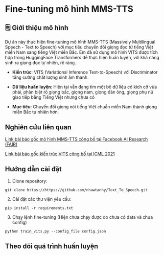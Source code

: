 
# Fine-tuning mô hình MMS-TTS

## 🗒️ Giới thiệu mô hình
Dự án này thực hiện fine-tuning mô hình MMS-TTS (Massively Multilingual Speech - Text to Speech) với mục tiêu chuyển đổi giọng đọc từ tiếng Việt miền Nam sang tiếng Việt miền Bắc.
Em đã sử dụng mô hình VITS được tích hợp trong HuggingFace Transformers để thực hiện huấn luyện, với khả năng sinh ra giọng đọc tự nhiên, rõ ràng.

* **Kiến trúc**: VITS (Variational Inference Text-to-Speech) với Discriminator tăng cường chất lượng sinh âm thanh.

* **Dữ liệu huấn luyện**: Hiện tại vẫn đang tìm một bộ dữ liệu có kích cỡ vừa phải, phân biệt rõ giọng bắc, giọng nam, giọng đàn ông, giọng phụ nữ giao tiếp bằng Tiếng Việt nhưng chưa có

* **Mục tiêu**: Chuyển đổi giọng nói tiếng Việt chuẩn miền Nam thành giọng miền Bắc tự nhiên hơn.

## Nghiên cứu liên quan
[Link bài báo gốc mô hình MMS-TTS công bố tại Facebook AI Research (FAIR)](https://arxiv.org/pdf/2305.13516 "Link PDF arxiv")

[Link bài báo gốc kiến trúc VITS công bố tại ICML 2021](https://arxiv.org/pdf/2106.06103 "Link PDF arxiv")


##  Hướng dẫn cài đặt
1. Clone repository:
````
git clone https://https://github.com/nhawtanhy/Text_To_Speech.git
````

2. Cài đặt các thư viện yêu cầu:
````
pip install -r requirements.txt
````

3. Chạy lệnh fine-tuning (Hiện chưa chạy được do chưa có data và chưa config)
````
python train_vits.py --config_file config.json
````

## Theo dõi quá trình huấn luyện

